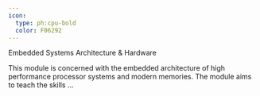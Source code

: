 ```yaml
---
icon:
  type: ph:cpu-bold
  color: F06292
---
```

Embedded Systems Architecture & Hardware

This module is concerned with the embedded architecture of high performance processor systems and modern memories. The module aims to teach the skills ... 
